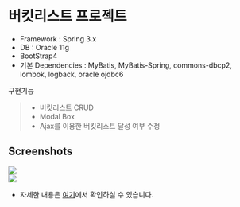 # 버킷리스트 프로젝트
* Framework : Spring 3.x
* DB : Oracle 11g
* BootStrap4
* 기본 Dependencies : MyBatis, MyBatis-Spring, commons-dbcp2, lombok, logback, oracle ojdbc6

구현기능
>* 버킷리스트 CRUD
>* Modal Box
>* Ajax를 이용한 버킷리스트 달성 여부 수정


## Screenshots
<div>
  <img src="https://user-images.githubusercontent.com/56293116/78748911-1dd22780-79a8-11ea-8bc8-daadb20c261c.PNG">
</div>
<div>
  <img src="https://user-images.githubusercontent.com/56293116/78748909-1c086400-79a8-11ea-88b3-2792f602b8e2.PNG">
</div>

* 자세한 내용은 [여기](https://github.com/hyerinyuu/BookReviewProject/blob/master/ReadBookPJPPT.pdf)에서 확인하실 수 있습니다.
